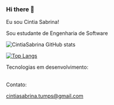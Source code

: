 ### Hi there 👋

Eu sou Cintia Sabrina!

Sou estudante de Engenharia de Software

![CintiaSabrina GitHub stats](https://github-readme-stats.vercel.app/api?username=CintiaSabrina&show_icons=true&theme=highcontrast)

[![Top Langs](https://github-readme-stats.vercel.app/api/top-langs/?username=CintiaSabrina&layout=compact)](https://github.com/CintiaSabrina/github-readme-stats)

Tecnologias em desenvolvimento:

<div>
        <img src="https://img.shields.io/badge/HTML5-E34F26?style=for-the-badge&logo=html5&logoColor=white" alt=""> 
</div>

<div>
        <img src="https://img.shields.io/badge/CSS-239120?&style=for-the-badge&logo=css3&logoColor=white" alt=""> 
</div>

<div>
        <img src="https://img.shields.io/badge/JavaScript-F7DF1E?style=for-the-badge&logo=javascript&logoColor=black" alt=""> 
</div>

<br>
Contato:
<div>
    <a href="https://www.linkedin.com/in/cintia-sabrina-dos-santos/"><img src="https://img.shields.io/badge/LinkedIn-0077B5?style=for-the-badge&logo=linkedin&logoColor=white" alt=""></a>
</div>

cintiasabrina.tumps@gmail.com

